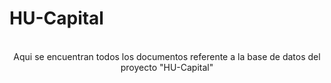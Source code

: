 # HU-Capital
    
<center>
<br> Aqui se encuentran todos los documentos referente a la base de datos del proyecto "HU-Capital"
</center>
